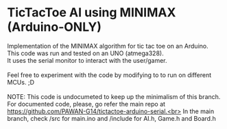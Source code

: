 # TicTacToe AI using MINIMAX (Arduino-ONLY)
Implementation of the MINIMAX algorithm for tic tac toe on an Arduino.
<br>
This code was run and tested on an UNO (atmega328).
<br>
It uses the serial monitor to interact with the user/gamer.
<br><br>
Feel free to experiment with the code by modifying to to run on different MCUs. ;D
<br><br>
NOTE: This code is undocumeted to keep up the minimalism of this branch.<br>
      For documented code, please, go refer the main repo at https://github.com/PAWAN-G14/tictactoe-arduino-serial.<br>
      In the main branch, check /src for main.ino and /include for AI.h, Game.h and Board.h
